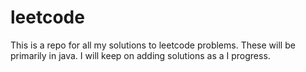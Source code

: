 # leetcode
This is a repo for all my solutions to leetcode problems. These will be primarily in java. I will keep on adding solutions as a I progress.
